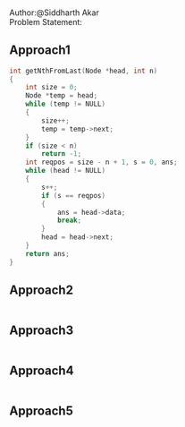 

### []()
Author:@Siddharth Akar<br>
Problem Statement:


## Approach1

``` cpp
int getNthFromLast(Node *head, int n)
{
	int size = 0;
	Node *temp = head;
	while (temp != NULL)
	{
		size++;
		temp = temp->next;
	}
	if (size < n)
		return -1;
	int reqpos = size - n + 1, s = 0, ans;
	while (head != NULL)
	{
		s++;
		if (s == reqpos)
		{
			ans = head->data;
			break;
		}
		head = head->next;
	}
	return ans;
}

```

## Approach2

``` cpp

```
## Approach3

``` cpp

```
## Approach4

``` cpp

```
## Approach5

``` cpp

```
